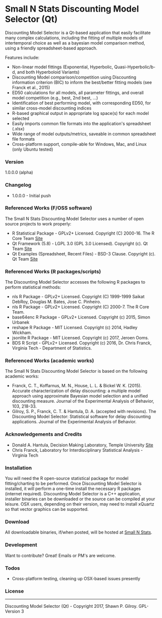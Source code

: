 # Small N Stats Discounting Model Selector (Qt)
Discounting Model Selector is a Qt-based application that easily facilitate many complex calculations, including the fitting of multiple models of intertemporal choice as well as a bayesian model comparison method, using a friendly spreadsheet-based approach.

Features include:
  - Non-linear model fittings (Exponential, Hyperbolic, Quasi-Hyperbolic/b-d, and both Hyperboloid Variants)
  - Discounting Model comparison/competition using Discounting information criterion (BIC) to inform the best/better fitting models (see Franck et al., 2015)
  - ED50 calculations for all models, all parameter fittings, and overall model competition (e.g., best, 2nd best, ...)
  - Identification of best performing model, with corresponding ED50, for similar cross-model discounting indices
  - R-based graphical output in appropriate log space(s) for each model selected
  - Easily imports common file formats into the application's spreadsheet (.xlsx)
  - Wide range of model outputs/metrics, saveable in common spreadsheet file formats
  - Cross-platform support, compile-able for Windows, Mac, and Linux (only Ubuntu tested)

### Version
1.0.0.0 (alpha)

### Changelog
 * 1.0.0.0 - Initial push

### Referenced Works (F/OSS software)
The Small N Stats Discounting Model Selector uses a number of open source projects to work properly:
* R Statistical Package - GPLv2+ Licensed. Copyright (C) 2000-16. The R Core Team [Site](https://www.r-project.org/)
* Qt Framework (5.8) - LGPL 3.0 (GPL 3.0 Licensed). Copyright (c). Qt Team [Site](https://www.qt.io/)
* Qt Examples (Spreadsheet, Recent Files) - BSD-3 Clause. Copyright (c). Qt Team [Site](https://www.qt.io/)

### Referenced Works (R packages/scripts)
The Discounting Model Selector accesses the following R packages to perform statistical methods:
* nls R Package - GPLv2+ Licensed. Copyright (C) 1999-1999 Saikat DebRoy, Douglas M. Bates, Jose C. Pinheiro.
* nls R Package - GPLv2+ Licensed. Copyright (C) 2000-7. The R Core Team.
* base64enc R Package - GPLv2+ Licensed. Copyright (c) 2015, Simon Urbanek
* reshape R Package - MIT Licensed. Copyright (c) 2014, Hadley Wickham.
* jsonlite R Package - MIT Licensed. Copyright (c) 2017, Jeroen Ooms.
* BDS R Script - GPLv2+ Licensed. Copyright (c) 2016, Dr. Chris Franck, Virginia Tech - Department of Statistics.

### Referenced Works (academic works)
The Small N Stats Discounting Model Selector is based on the following academic works:
* Franck, C. T., Koffarnus, M. N., House, L. L. & Bickel W. K. (2015). Accurate characterization of delay discounting: a multiple model approach using approximate Bayesian model selection and a unified discounting measure. Journal of the Experimental Analysis of Behavior, 103, 218-33.
* Gilroy, S. P., Franck, C. T. & Hantula, D. A. (accepted with revisions). The Discounting Model Selector: Statistical software for delay discounting applications. Journal of the Experimental Analysis of Behavior.

### Acknowledgements and Credits
* Donald A. Hantula, Decision Making Laboratory, Temple University [Site](http://astro.temple.edu/~hantula/)
* Chris Franck, Laboratory for Interdisciplinary Statistical Analysis - Virginia Tech

### Installation
You will need the R open-source statistical package for model fitting/charting to be performed.
Once Discounting Model Selector is installed, it will perform a one-time install the necessary R packages (internet required).
Discounting Model Selector is a C++ application, installer binaries can be downloaded or the source can be compiled at your leisure.
OSX users, depending on their version, may need to install xQuartz so that vector graphics can be supported.

### Download
All downloadable binaries, if/when posted, will be hosted at [Small N Stats](http://www.smallnstats.com).

### Development
Want to contribute? Great! Emails or PM's are welcome.

### Todos
 - Cross-platform testing, cleaning up OSX-based issues presently

### License
----
Discounting Model Selector (Qt) - Copyright 2017, Shawn P. Gilroy. GPL-Version 3

